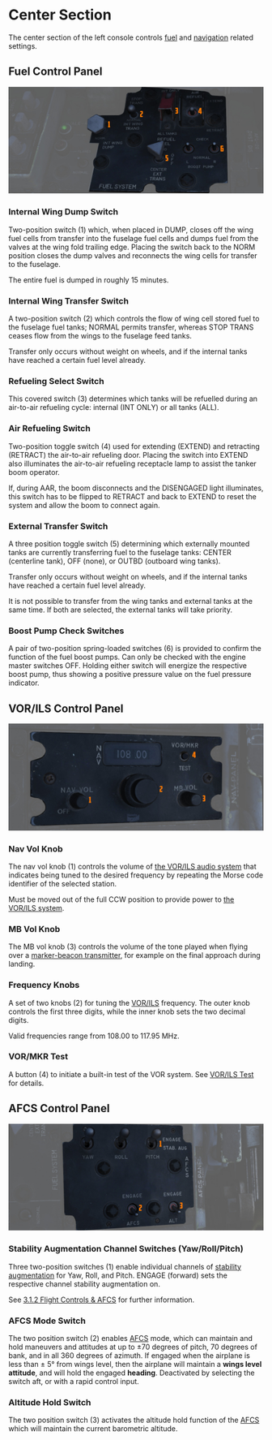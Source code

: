 # Center Section

The center section of the left console
controls [fuel](../../../systems/engines_and_fuel_systems/fuel_system.md)
and [navigation](../../../systems/nav_com/overview.md) related settings.

## Fuel Control Panel

![Fuel Control Panel](../../../img/pilot_fuel_control_panel.jpg)

### Internal Wing Dump Switch

Two-position switch (<num>1</num>) which, when placed in DUMP, closes off the wing fuel cells
from transfer into the fuselage fuel cells and dumps fuel from the valves at the
wing fold trailing edge. Placing the switch back to the NORM position closes the
dump valves and reconnects the wing cells for transfer to the fuselage.

The entire fuel is dumped in roughly 15 minutes.

### Internal Wing Transfer Switch

A two-position switch (<num>2</num>) which controls the flow of wing cell stored fuel to the
fuselage fuel tanks; NORMAL permits transfer, whereas STOP TRANS ceases flow
from the wings to the fuselage feed tanks.

Transfer only occurs without weight on wheels, and if the internal tanks have
reached a certain fuel level already.

### Refueling Select Switch

This covered switch (<num>3</num>) determines which tanks will be refuelled during an air-to-air
refueling
cycle:
internal (INT ONLY) or all tanks (ALL).

### Air Refueling Switch

Two-position toggle switch (<num>4</num>) used for extending (EXTEND) and retracting (RETRACT)
the air-to-air refueling door. Placing the switch into EXTEND also illuminates the
air-to-air refueling receptacle lamp to assist the tanker boom operator.

If, during AAR, the boom disconnects and the DISENGAGED light illuminates, this
switch has to be flipped to RETRACT and back to EXTEND to reset the system and
allow the boom to connect again.

### External Transfer Switch

A three position toggle switch (<num>5</num>) determining which externally mounted tanks are
currently
transferring fuel to the fuselage tanks: CENTER (centerline tank), OFF (none),
or OUTBD (outboard wing tanks).

Transfer only occurs without weight on wheels, and if the internal tanks have
reached a certain fuel level already.

It is not possible to transfer from the wing tanks and external tanks at the
same time. If both are selected, the external tanks will take priority.

### Boost Pump Check Switches

A pair of two-position spring-loaded switches (<num>6</num>) is provided to confirm the function
of the fuel boost pumps. Can only be checked with the engine master switches
OFF. Holding either switch will energize the respective boost pump, thus showing
a positive pressure value on the fuel pressure indicator.

## VOR/ILS Control Panel

![VOR/ILS Panel](../../../img/pilot_vor_ils_panel.jpg)

### Nav Vol Knob

The nav vol knob (<num>1</num>) controls the volume
of [the VOR/ILS audio system](../../../systems/nav_com/vor_ils.md) that indicates being tuned to the
desired frequency by repeating the Morse code identifier of the selected station.

Must be moved out of the full CCW position to provide power to [the VOR/ILS
system](../../../systems/nav_com/vor_ils.md).

### MB Vol Knob

The MB vol knob (<num>3</num>) controls the volume of the tone played when flying over
a [marker-beacon
transmitter](../../../systems/nav_com/vor_ils.md), for example on the final approach during landing.

### Frequency Knobs

A set of two knobs (<num>2</num>) for tuning the [VOR/ILS](../../../systems/nav_com/vor_ils.md)
frequency. The
outer knob controls the first three digits, while the inner knob sets the two decimal digits.

Valid frequencies range from 108.00 to 117.95 MHz.

### VOR/MKR Test

A button (<num>4</num>) to initiate a built-in test of the VOR system.
See [VOR/ILS Test](../../../procedures/bit_tests/navigation_tests.md#vorils-test) for details.

## AFCS Control Panel

![AFCSPan](../../../img/pilot_afcs_control_panel.jpg)

### Stability Augmentation Channel Switches (Yaw/Roll/Pitch)

Three two-position switches (<num>1</num>) enable individual channels
of [stability augmentation](../../../systems/flight_controls_gear/flight_controls.md#automatic-flight-control-system-afcs---anasa-32)
for Yaw, Roll, and Pitch. ENGAGE (forward) sets the respective channel stability
augmentation on.

See [3.1.2 Flight Controls & AFCS](../../../systems/flight_controls_gear/flight_controls.md) for
further information.

### AFCS Mode Switch

The two position switch (<num>2</num>)
enables [AFCS](../../../systems/flight_controls_gear/flight_controls.md#auotmatic-flight-control-system-afcs)
mode, which can maintain and hold maneuvers and attitudes at up to ±70 degrees of pitch, 70
degrees of bank, and in all 360 degrees of azimuth. If engaged when the airplane is less than ± 5°
from wings level, then the airplane will maintain a **wings level attitude**,
and will hold the engaged **heading**. Deactivated by selecting the switch aft, or with
a rapid control input.

### Altitude Hold Switch

The two position switch (<num>3</num>) activates the altitude hold function of
the [AFCS](../../../systems/flight_controls_gear/flight_controls.md#auotmatic-flight-control-system-afcs)
which will maintain the current barometric altitude.
